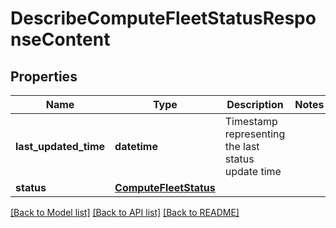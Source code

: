 # DescribeComputeFleetStatusResponseContent


## Properties
Name | Type | Description | Notes
------------ | ------------- | ------------- | -------------
**last_updated_time** | **datetime** | Timestamp representing the last status update time | 
**status** | [**ComputeFleetStatus**](ComputeFleetStatus.md) |  | 

[[Back to Model list]](../README.md#documentation-for-models) [[Back to API list]](../README.md#documentation-for-api-endpoints) [[Back to README]](../README.md)


